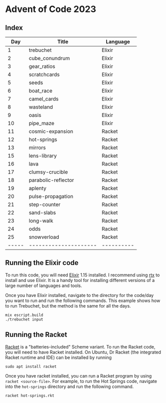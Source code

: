 # Advent of Code 2023

## Index

| Day | Title               | Language |
|-----|---------------------|----------|
|   1 | trebuchet           | Elixir   |
|   2 | cube_conundrum      | Elixir   |
|   3 | gear_ratios         | Elixir   |
|   4 | scratchcards        | Elixir   |
|   5 | seeds               | Elixir   | 
|   6 | boat_race           | Elixir   |
|   7 | camel_cards         | Elixir   |
|   8 | wasteland           | Elixir   |
|   9 | oasis               | Elixir   |
|  10 | pipe_maze           | Elixir   |
|  11 | cosmic-expansion    | Racket   |
|  12 | hot-springs         | Racket   |
|  13 | mirrors             | Racket   |
|  15 | lens-library        | Racket   |
|  16 | lava                | Racket   |
|  17 | clumsy-crucible     | Racket   |
|  18 | parabolic-reflector | Racket   |
|  19 | aplenty             | Racket   |
|  20 | pulse-propagation   | Racket   |
|  21 | step-counter        | Racket   |
|  22 | sand-slabs          | Racket   |
|  23 | long-walk           | Racket   |
|  24 | odds                | Racket   |
|  25 | snowverload         | Racket   |
|-----|---------------------|----------|

## Running the Elixir code
To run this code, you will need [Elixir](https://elixir-lang.org/) 1.15
installed. I recommend using [rtx](https://github.com/jdx/rtx) to install
and use Elixir. It is a handy tool for installing different versions of a
large number of languages and tools.

Once you have Elixir installed, navigate to the directory for the code/day you
want to run and run the following commands. This example shows how to run 
Trebuchet, but the method is the same for all the days. 
```
mix escript.build
./trebuchet input
```

## Running the Racket

[Racket](https://racket-lang.org) is a "batteries-included" Scheme variant.
To run the Racket code, you will need to have Racket installed. On Ubuntu, 
Dr Racket (the integrated Racket runtime and IDE) can be installed by running 

```
sudo apt install racket
```

Once you have racket installed, you can run a Racket program by using 
`racket <source-file>`. For example, to run the Hot Springs code, navigate
into the `hot-springs` directory and run the following command.

```
racket hot-springs.rkt
```

